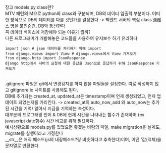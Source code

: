 장고 models.py class란?
<br>
MTV 패턴의 M으로 python의 class와 구분되며, DB의 데이터 입출력 부분이다.
어떠한 방식으로 DB의 데이터를 다룰 것인가를 결정한다 -> 백엔드 서버의 핵심
class [클래스 명](models.Model)을 붙인순간, DB와 통신한다
<br>
꼭 데이터 베이스에 저장해야 되는 이유가 뭘까?
<br>
다른 프로그래머가 개발해놓은 코드들을 사용하여 유지보수 하기 유리하다
<br>

```
import json # json 데이터를 처리하기 위해 import
from django.views import View # django.views에서 View 가져오기
from django.http import JsonResponse
django http에서 서버의 요청에 대한 응답을 Json으로 응답하기 위해 JsonResponse 가져오기
```
<br>
.gitignore 파일은 git에서 변경감지를 하지 않을 파일들을 설정한다. 따로 작성하지 않고 gitignore io 사이트를 사용해도 된다.
<br>
DB에 추가되는 created_at, updated_at은 timestamp이며 언제 생성되었고, 언제 업데이트 되었는지를 가리킨다.
-> created_at의 auto_now_add 와 auto_now는 추가된 시간을 기억/ 알아서 지금을 기억하는 속성이다.
<br>
대부분의 프로그래밍 언어 & DB에 현재 시간을 나타내는 함수가 존재하며 (ex javascript date함수) 시간 비교를 위해 필요하다.
<br>
예시상황으로 models.py를 있었으면 좋겠는 바람의 파일, make migration을 설계도, migrate를 실행이라고 가정한다
<br>
__str__은 매직 메소드(js의 내장메소드?랑 비슷하다고 추측한다)이며, 어떤 '값(객체)을 문자열로 반환한다.
